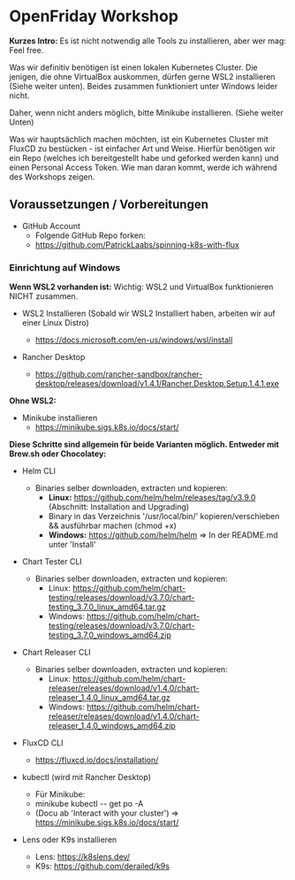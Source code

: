 # OpenFriday Workshop

**Kurzes Intro:**
Es ist nicht notwendig alle Tools zu installieren, aber wer mag: Feel free.

Was wir definitiv benötigen ist einen lokalen Kubernetes Cluster.
Die jenigen, die ohne VirtualBox auskommen, dürfen gerne WSL2 installieren (Siehe weiter unten). 
Beides zusammen funktioniert unter Windows leider nicht.

Daher, wenn nicht anders möglich, bitte Minikube installieren. (Siehe weiter Unten)

Was wir hauptsächlich machen möchten, ist ein Kubernetes Cluster mit FluxCD zu bestücken - ist einfacher Art und Weise.
Hierfür benötigen wir ein Repo (welches ich bereitgestellt habe und geforked werden kann) und einen Personal Access Token.
Wie man daran kommt, werde ich während des Workshops zeigen.

## Voraussetzungen / Vorbereitungen

- GitHub Account
  -  Folgende GitHub Repo forken:
  - https://github.com/PatrickLaabs/spinning-k8s-with-flux


### Einrichtung auf Windows

**Wenn WSL2 vorhanden ist:**
Wichtig: WSL2 und VirtualBox funktionieren NICHT zusammen.
- WSL2 Installieren (Sobald wir WSL2 Installiert haben, arbeiten wir auf einer Linux Distro)
  - https://docs.microsoft.com/en-us/windows/wsl/install

- Rancher Desktop
  - https://github.com/rancher-sandbox/rancher-desktop/releases/download/v1.4.1/Rancher.Desktop.Setup.1.4.1.exe


**Ohne WSL2:**
- Minikube installieren
  - https://minikube.sigs.k8s.io/docs/start/

**Diese Schritte sind allgemein für beide Varianten möglich. Entweder mit Brew.sh oder Chocolatey:**
- Helm CLI
  - Binaries selber downloaden, extracten und kopieren:
    - **Linux:** https://github.com/helm/helm/releases/tag/v3.9.0 (Abschnitt: Installation and Upgrading)
    - Binary in das Verzeichnis '/usr/local/bin/' kopieren/verschieben && ausführbar machen (chmod +x)
    - **Windows:** https://github.com/helm/helm => In der README.md unter 'Install'

- Chart Tester CLI
  - Binaries selber downloaden, extracten und kopieren:
    - Linux: https://github.com/helm/chart-testing/releases/download/v3.7.0/chart-testing_3.7.0_linux_amd64.tar.gz
    - Windows: https://github.com/helm/chart-testing/releases/download/v3.7.0/chart-testing_3.7.0_windows_amd64.zip

- Chart Releaser CLI
  - Binaries selber downloaden, extracten und kopieren:
    - Linux: https://github.com/helm/chart-releaser/releases/download/v1.4.0/chart-releaser_1.4.0_linux_amd64.tar.gz
    - Windows: https://github.com/helm/chart-releaser/releases/download/v1.4.0/chart-releaser_1.4.0_windows_amd64.zip

- FluxCD CLI
  - https://fluxcd.io/docs/installation/

- kubectl (wird mit Rancher Desktop)
  -  Für Minikube:
    - minikube kubectl -- get po -A
    - (Docu ab 'Interact with your cluster') => https://minikube.sigs.k8s.io/docs/start/

- Lens oder K9s installieren
  - Lens: https://k8slens.dev/
  - K9s: https://github.com/derailed/k9s
